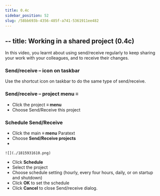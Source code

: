 ```yaml
---
title: 0.4c
sidebar_position: 52
slug: /58bb693b-4356-485f-a741-5361911ee482
---
```




## -- title: Working in a shared project (0.4c)


In this video, you learnt about using send/receive regularly to keep sharing your work with your colleagues, and to receive their changes.


### Send/receive – icon on taskbar


Use the shortcut icon on taskbar to do the same type of send/receive.


### Send/receive – project menu ≡

- Click the project **≡ menu**
- Choose Send/Receive this project

### Schedule Send/Receive

- Click the main **≡ menu** Paratext
- Choose **Send/Receive projects**
- 

	![](./1815931610.png)

- Click **Schedule**
- Select the project
- Choose schedule setting (hourly, every four hours, daily, or on startup and shutdown)
- Click **OK** to set the schedule
- Click **Cancel** to close Send/receive dialog.
